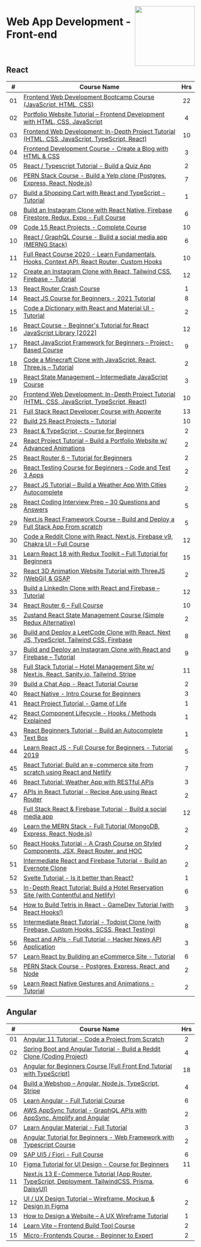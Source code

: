 <a href="https://freecodecamp.com/"><img align="right" width="160" src="/logos/freecodecamp.png"></img></a>

# Web App Development - Front-end

<br>

## React

<table>
    <thead>
        <tr>
<th width="25px">#</th>
<th width="1200px">Course Name</th>
<th width="25px">Hrs</th>
        </tr>
    </thead>
    <tbody>
            <tr>
<td align="center">01</td>
<td align="left"><a href="https://youtube.com/watch?v=zJSY8tbf_ys">Frontend Web Development Bootcamp Course (JavaScript, HTML, CSS)</a></td>
<td align="center">22</td>
            </tr>
            <tr>
<td align="center">02</td>
<td align="left"><a href="https://youtube.com/watch?v=xV7S8BhIeBo">Portfolio Website Tutorial – Frontend Development with HTML, CSS, JavaScript</a></td>
<td align="center">4</td>
            </tr>
            <tr>
<td align="center">03</td>
<td align="left"><a href="https://youtube.com/watch?v=MsnQ5uepIaE">Frontend Web Development: In-Depth Project Tutorial (HTML, CSS, JavaScript, TypeScript, React)</a></td>
<td align="center">10</td>
            </tr>
            <tr>
<td align="center">04</td>
<td align="left"><a href="https://youtube.com/watch?v=Aj7HLsJenVg">Frontend Development Course - Create a Blog with HTML & CSS</a></td>
<td align="center">3</td>
            </tr>
            <tr>
<td align="center">05</td>
<td align="left"><a href="https://youtube.com/watch?v=F2JCjVSZlG0">React / Typescript Tutorial - Build a Quiz App</a></td>
<td align="center">2</td>
            </tr>
            <tr>
<td align="center">06</td>
<td align="left"><a href="https://youtube.com/watch?v=J01rYl9T3BU">PERN Stack Course - Build a Yelp clone (Postgres, Express, React, Node.js)</a></td>
<td align="center">7</td>
            </tr>
            <tr>
<td align="center">07</td>
<td align="left"><a href="https://youtube.com/watch?v=sfmL6bGbiN8">Build a Shopping Cart with React and TypeScript - Tutorial</a></td>
<td align="center">1</td>
            </tr>
            <tr>
<td align="center">08</td>
<td align="left"><a href="https://youtube.com/watch?v=1hPgQWbWmEk">Build an Instagram Clone with React Native, Firebase Firestore, Redux, Expo - Full Course</a></td>
<td align="center">6</td>
            </tr>
            <tr>
<td align="center">09</td>
<td align="left"><a href="https://youtube.com/watch?v=a_7Z7C_JCyo">Code 15 React Projects - Complete Course</a></td>
<td align="center">10</td>
            </tr>
            <tr>
<td align="center">10</td>
<td align="left"><a href="https://youtube.com/watch?v=n1mdAPFq2Os">React / GraphQL Course - Build a social media app (MERNG Stack)</a></td>
<td align="center">6</td>
            </tr>
            <tr>
<td align="center">11</td>
<td align="left"><a href="https://youtube.com/watch?v=4UZrsTqkcW4">Full React Course 2020 - Learn Fundamentals, Hooks, Context API, React Router, Custom Hooks</a></td>
<td align="center">10</td>
            </tr>
            <tr>
<td align="center">12</td>
<td align="left"><a href="https://youtube.com/watch?v=mDgEqoQUBgk">Create an Instagram Clone with React, Tailwind CSS, Firebase - Tutorial</a></td>
<td align="center">12</td>
            </tr>
            <tr>
<td align="center">13</td>
<td align="left"><a href="https://youtube.com/watch?v=Jppuj6M1sJ4">React Router Crash Course</a></td>
<td align="center">1</td>
            </tr>
            <tr>
<td align="center">14</td>
<td align="left"><a href="https://youtube.com/watch?v=nTeuhbP7wdE">React JS Course for Beginners - 2021 Tutorial</a></td>
<td align="center">8</td>
            </tr>
            <tr>
<td align="center">15</td>
<td align="left"><a href="https://youtube.com/watch?v=ToXna81iij0">Code a Dictionary with React and Material UI - Tutorial</a></td>
<td align="center">2</td>
            </tr>
            <tr>
<td align="center">16</td>
<td align="left"><a href="https://youtube.com/watch?v=bMknfKXIFA8">React Course - Beginner's Tutorial for React JavaScript Library [2022]</a></td>
<td align="center">12</td>
            </tr>
            <tr>
<td align="center">17</td>
<td align="left"><a href="https://youtube.com/watch?v=u6gSSpfsoOQ">React JavaScript Framework for Beginners – Project-Based Course</a></td>
<td align="center">9</td>
            </tr>
            <tr>
<td align="center">18</td>
<td align="left"><a href="https://youtube.com/watch?v=qpOZup_3P_A">Code a Minecraft Clone with JavaScript, React, Three.js – Tutorial</a></td>
<td align="center">2</td>
            </tr>
            <tr>
<td align="center">19</td>
<td align="left"><a href="https://youtube.com/watch?v=-bEzt5ISACA">React State Management – Intermediate JavaScript Course</a></td>
<td align="center">3</td>
            </tr>
            <tr>
<td align="center">20</td>
<td align="left"><a href="https://youtube.com/watch?v=MsnQ5uepIaE">Frontend Web Development: In-Depth Project Tutorial (HTML, CSS, JavaScript, TypeScript, React)</a></td>
<td align="center">10</td>
            </tr>
            <tr>
<td align="center">21</td>
<td align="left"><a href="https://youtube.com/watch?v=Bvwq_S0n2pk">Full Stack React Developer Course with Appwrite</a></td>
<td align="center">13</td>
            </tr>
            <tr>
<td align="center">22</td>
<td align="left"><a href="https://youtube.com/watch?v=5ZdHfJVAY-s">Build 25 React Projects – Tutorial</a></td>
<td align="center">10</td>
            </tr>
            <tr>
<td align="center">23</td>
<td align="left"><a href="https://youtube.com/watch?v=FJDVKeh7RJI">React & TypeScript - Course for Beginners</a></td>
<td align="center">2</td>
            </tr>
            <tr>
<td align="center">24</td>
<td align="left"><a href="https://youtube.com/watch?v=bmpI252DmiI">React Project Tutorial – Build a Portfolio Website w/ Advanced Animations</a></td>
<td align="center">2</td>
            </tr>
            <tr>
<td align="center">25</td>
<td align="left"><a href="https://youtube.com/watch?v=59IXY5IDrBA">React Router 6 – Tutorial for Beginners</a></td>
<td align="center">2</td>
            </tr>
            <tr>
<td align="center">26</td>
<td align="left"><a href="https://youtube.com/watch?v=8vfQ6SWBZ-U">React Testing Course for Beginners – Code and Test 3 Apps</a></td>
<td align="center">2</td>
            </tr>
            <tr>
<td align="center">27</td>
<td align="left"><a href="https://youtube.com/watch?v=Reny0cTTv24">React JS Tutorial – Build a Weather App With Cities Autocomplete</a></td>
<td align="center">2</td>
            </tr>
            <tr>
<td align="center">28</td>
<td align="left"><a href="https://youtube.com/watch?v=XBTJDpT2XaI">React Coding Interview Prep – 30 Questions and Answers</a></td>
<td align="center">5</td>
            </tr>
            <tr>
<td align="center">29</td>
<td align="left"><a href="https://youtube.com/watch?v=KjY94sAKLlw">Next.js React Framework Course – Build and Deploy a Full Stack App From scratch</a></td>
<td align="center">5</td>
            </tr>
            <tr>
<td align="center">30</td>
<td align="left"><a href="https://youtube.com/watch?v=rCm5RVYKWVg">Code a Reddit Clone with React, Next.js, Firebase v9, Chakra UI – Full Course</a></td>
<td align="center">12</td>
            </tr>
            <tr>
<td align="center">31</td>
<td align="left"><a href="https://youtube.com/watch?v=2-crBg6wpp0">Learn React 18 with Redux Toolkit – Full Tutorial for Beginners</a></td>
<td align="center">15</td>
            </tr>
            <tr>
<td align="center">32</td>
<td align="left"><a href="https://youtube.com/watch?v=IyBhFma4H1A">React 3D Animation Website Tutorial with ThreeJS (WebGi) & GSAP</a></td>
<td align="center">2</td>
            </tr>
            <tr>
<td align="center">33</td>
<td align="left"><a href="https://youtube.com/watch?v=HimR8Xtz17U">Build a LinkedIn Clone with React and Firebase – Tutorial</a></td>
<td align="center">12</td>
            </tr>
            <tr>
<td align="center">34</td>
<td align="left"><a href="https://youtube.com/watch?v=nDGA3km5He4">React Router 6 – Full Course</a></td>
<td align="center">10</td>
            </tr>
            <tr>
<td align="center">35</td>
<td align="left"><a href="https://youtube.com/watch?v=fZPgBnL2x-Q">Zustand React State Management Course (Simple Redux Alternative)</a></td>
<td align="center">2</td>
            </tr>
            <tr>
<td align="center">36</td>
<td align="left"><a href="https://youtube.com/watch?v=GnodscC2p-A">Build and Deploy a LeetCode Clone with React, Next JS, TypeScript, Tailwind CSS, Firebase</a></td>
<td align="center">8</td>
            </tr>
            <tr>
<td align="center">37</td>
<td align="left"><a href="https://youtube.com/watch?v=RMScMwY2B6Q">Build and Deploy an Instagram Clone with React and Firebase – Tutorial</a></td>
<td align="center">9</td>
            </tr>
            <tr>
<td align="center">38</td>
<td align="left"><a href="https://youtube.com/watch?v=kiCH27qsNL8">Full Stack Tutorial – Hotel Management Site w/ Next.js, React, Sanity.io, Tailwind, Stripe</a></td>
<td align="center">11</td>
            </tr>
            <tr>
<td align="center">39</td>
<td align="left"><a href="https://youtube.com/watch?v=jFNHerJqvFw">Build a Chat App - React Tutorial Course</a></td>
<td align="center">2</td>
            </tr>
            <tr>
<td align="center">40</td>
<td align="left"><a href="https://youtube.com/watch?v=frvXANSaSec">React Native - Intro Course for Beginners</a></td>
<td align="center">3</td>
            </tr>
            <tr>
<td align="center">41</td>
<td align="left"><a href="https://youtube.com/watch?v=PM0_Er3SvFQ">React Project Tutorial - Game of Life</a></td>
<td align="center">1</td>
            </tr>
            <tr>
<td align="center">42</td>
<td align="left"><a href="https://youtube.com/watch?v=m_mtV4YaI8c">React Component Lifecycle - Hooks / Methods Explained</a></td>
<td align="center">1</td>
            </tr>
            <tr>
<td align="center">43</td>
<td align="left"><a href="https://youtube.com/watch?v=NnpISZANByg">React Beginners Tutorial - Build an Autocomplete Text Box</a></td>
<td align="center">1</td>
            </tr>
            <tr>
<td align="center">44</td>
<td align="left"><a href="https://youtube.com/watch?v=DLX62G4lc44">Learn React JS - Full Course for Beginners - Tutorial 2019</a></td>
<td align="center">5</td>
            </tr>
            <tr>
<td align="center">45</td>
<td align="left"><a href="https://youtube.com/watch?v=wPQ1-33teR4">React Tutorial: Build an e-commerce site from scratch using React and Netlify</a></td>
<td align="center">7</td>
            </tr>
            <tr>
<td align="center">46</td>
<td align="left"><a href="https://youtube.com/watch?v=cdBvSlVCOXw">React Tutorial: Weather App with RESTful APIs</a></td>
<td align="center">3</td>
            </tr>
            <tr>
<td align="center">47</td>
<td align="left"><a href="https://youtube.com/watch?v=tvfeBLMA_Q4">APIs in React Tutorial - Recipe App using React Router</a></td>
<td align="center">2</td>
            </tr>
            <tr>
<td align="center">48</td>
<td align="left"><a href="https://youtube.com/watch?v=m_u6P5k0vP0">Full Stack React & Firebase Tutorial - Build a social media app</a></td>
<td align="center">12</td>
            </tr>
            <tr>
<td align="center">49</td>
<td align="left"><a href="https://youtube.com/watch?v=7CqJlxBYj-M">Learn the MERN Stack - Full Tutorial (MongoDB, Express, React, Node.js)</a></td>
<td align="center">2</td>
            </tr>
            <tr>
<td align="center">50</td>
<td align="left"><a href="https://youtube.com/watch?v=iVRO0toVdYM">React Hooks Tutorial - A Crash Course on Styled Components, JSX, React Router, and HOC</a></td>
<td align="center">2</td>
            </tr>
            <tr>
<td align="center">51</td>
<td align="left"><a href="https://youtube.com/watch?v=I250xdtUvy8">Intermediate React and Firebase Tutorial - Build an Evernote Clone</a></td>
<td align="center">2</td>
            </tr>
            <tr>
<td align="center">52</td>
<td align="left"><a href="https://youtube.com/watch?v=vhGiGqZ78Rs">Svelte Tutorial - Is it better than React?</a></td>
<td align="center">1</td>
            </tr>
            <tr>
<td align="center">53</td>
<td align="left"><a href="https://youtube.com/watch?v=LXJOvkVYQqA">In-Depth React Tutorial: Build a Hotel Reservation Site (with Contentful and Netlify)</a></td>
<td align="center">6</td>
            </tr>
            <tr>
<td align="center">54</td>
<td align="left"><a href="https://youtube.com/watch?v=ZGOaCxX8HIU">How to Build Tetris in React - GameDev Tutorial (with React Hooks!)</a></td>
<td align="center">3</td>
            </tr>
            <tr>
<td align="center">55</td>
<td align="left"><a href="https://youtube.com/watch?v=hT3j87FMR6M">Intermediate React Tutorial - Todoist Clone (with Firebase, Custom Hooks, SCSS, React Testing)</a></td>
<td align="center">8</td>
            </tr>
            <tr>
<td align="center">56</td>
<td align="left"><a href="https://youtube.com/watch?v=LN6Dol_fX0w">React and APIs - Full Tutorial - Hacker News API Application</a></td>
<td align="center">3</td>
            </tr>
            <tr>
<td align="center">57</td>
<td align="left"><a href="https://youtube.com/watch?v=1DklrGoAxDE">Learn React by Building an eCommerce Site - Tutorial</a></td>
<td align="center">6</td>
            </tr>
            <tr>
<td align="center">58</td>
<td align="left"><a href="https://youtube.com/watch?v=ldYcgPKEZC8">PERN Stack Course - Postgres, Express, React, and Node</a></td>
<td align="center">2</td>
            </tr>
            <tr>
<td align="center">59</td>
<td align="left"><a href="https://youtube.com/watch?v=wEVjaXK4sYQ">Learn React Native Gestures and Animations - Tutorial</a></td>
<td align="center">2</td>
            </tr>
    </tbody>
</table>

## Angular

<table>
    <thead>
        <tr>
<th width="25px">#</th>
<th width="1200px">Course Name</th>
<th width="25px">Hrs</th>
        </tr>
    </thead>
    <tbody>
            <tr>
<td align="center">01</td>
<td align="left"><a href="https://youtube.com/watch?v=LiOzTQAz13Q">Angular 11 Tutorial - Code a Project from Scratch</a></td>
<td align="center">2</td>
            </tr>
            <tr>
<td align="center">02</td>
<td align="left"><a href="https://youtube.com/watch?v=DKlTBBuc32c">Spring Boot and Angular Tutorial - Build a Reddit Clone (Coding Project)</a></td>
<td align="center">4</td>
            </tr>
            <tr>
<td align="center">03</td>
<td align="left"><a href="https://youtube.com/watch?v=3qBXWUpoPHo">Angular for Beginners Course [Full Front End Tutorial with TypeScript]</a></td>
<td align="center">18</td>
            </tr>
            <tr>
<td align="center">04</td>
<td align="left"><a href="https://youtube.com/watch?v=Kbauf9IgsC4">Build a Webshop – Angular, Node.js, TypeScript, Stripe</a></td>
<td align="center">4</td>
            </tr>
            <tr>
<td align="center">05</td>
<td align="left"><a href="https://youtube.com/watch?v=2OHbjep_WjQ">Learn Angular - Full Tutorial Course</a></td>
<td align="center">6</td>
            </tr>
            <tr>
<td align="center">06</td>
<td align="left"><a href="https://youtube.com/watch?v=QEMfnr5MO1w">AWS AppSync Tutorial - GraphQL APIs with AppSync, Amplify and Angular</a></td>
<td align="center">2</td>
            </tr>
            <tr>
<td align="center">07</td>
<td align="left"><a href="https://youtube.com/watch?v=jUfEn032IL8">Learn Angular Material - Full Tutorial</a></td>
<td align="center">3</td>
            </tr>
            <tr>
<td align="center">08</td>
<td align="left"><a href="https://youtube.com/watch?v=AAu8bjj6-UI">Angular Tutorial for Beginners - Web Framework with Typescript Course</a></td>
<td align="center">2</td>
            </tr>
            <tr>
<td align="center">09</td>
<td align="left"><a href="https://youtube.com/watch?v=C9cK2Z2JDLg">SAP UI5 / Fiori - Full Course</a></td>
<td align="center">6</td>
            </tr>
            <tr>
<td align="center">10</td>
<td align="left"><a href="https://youtube.com/watch?v=jwCmIBJ8Jtc">Figma Tutorial for UI Design - Course for Beginners</a></td>
<td align="center">11</td>
            </tr>
            <tr>
<td align="center">11</td>
<td align="left"><a href="https://youtube.com/watch?v=K4ziF0MhbLc">Next.js 13 E-Commerce Tutorial (App Router, TypeScript, Deployment, TailwindCSS, Prisma, DaisyUI)</a></td>
<td align="center">6</td>
            </tr>
            <tr>
<td align="center">12</td>
<td align="left"><a href="https://youtube.com/watch?v=c9Wg6Cb_YlU">UI / UX Design Tutorial – Wireframe, Mockup & Design in Figma</a></td>
<td align="center">2</td>
            </tr>
            <tr>
<td align="center">13</td>
<td align="left"><a href="https://youtube.com/watch?v=pN92rnO_n5U">How to Design a Website – A UX Wireframe Tutorial</a></td>
<td align="center">1</td>
            </tr>
            <tr>
<td align="center">14</td>
<td align="left"><a href="https://youtube.com/watch?v=VAeRhmpcWEQ">Learn Vite – Frontend Build Tool Course</a></td>
<td align="center">2</td>
            </tr>
            <tr>
<td align="center">15</td>
<td align="left"><a href="https://youtube.com/watch?v=lKKsjpH09dU">Micro-Frontends Course - Beginner to Expert</a></td>
<td align="center">2</td>
            </tr>
    </tbody>
</table>
